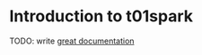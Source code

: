 # Introduction to t01spark

TODO: write [great documentation](http://jacobian.org/writing/what-to-write/)
